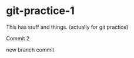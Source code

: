 # git-practice-1
This has stuff and things. (actually for git practice)

Commit 2

new branch commit
